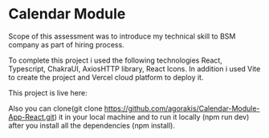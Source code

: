 # Calendar Module

Scope of this assessment was to introduce my technical skill to BSM company as part of hiring process.

To complete this project i used the following technologies React, Typescript, ChakraUI, AxiosHTTP library, React Icons. In addition i used Vite to create the project and Vercel cloud platform to deploy it.

This project is live here:

Also you can clone(git clone https://github.com/agorakis/Calendar-Module-App-React.git) it in your local machine and to run it locally (npm run dev) after you install all the dependencies (npm install).

